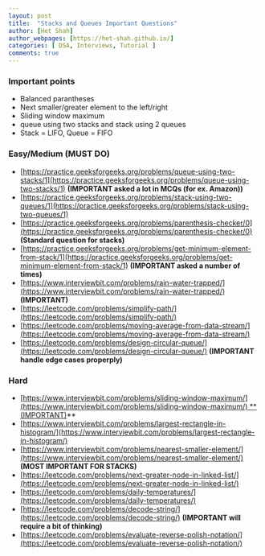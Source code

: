 ```yaml
---
layout: post
title:  "Stacks and Queues Important Questions"
author: [Het Shah]
author_webpages: [https://het-shah.github.io/]
categories: [ DSA, Interviews, Tutorial ]
comments: true
---
```


### Important points

- Balanced parantheses
- Next smaller/greater element to the left/right
- Sliding window maximum
- queue using two stacks and stack using 2 queues 
- Stack = LIFO, Queue = FIFO

### Easy/Medium (MUST DO)

- [https://practice.geeksforgeeks.org/problems/queue-using-two-stacks/1](https://practice.geeksforgeeks.org/problems/queue-using-two-stacks/1) **(IMPORTANT asked a lot in MCQs (for ex. Amazon))**
- [https://practice.geeksforgeeks.org/problems/stack-using-two-queues/1](https://practice.geeksforgeeks.org/problems/stack-using-two-queues/1) 
- [https://practice.geeksforgeeks.org/problems/parenthesis-checker/0](https://practice.geeksforgeeks.org/problems/parenthesis-checker/0) **(Standard question for stacks)**
- [https://practice.geeksforgeeks.org/problems/get-minimum-element-from-stack/1](https://practice.geeksforgeeks.org/problems/get-minimum-element-from-stack/1) **(IMPORTANT asked a number of times)**
- [https://www.interviewbit.com/problems/rain-water-trapped/](https://www.interviewbit.com/problems/rain-water-trapped/) **(IMPORTANT)**
- [https://leetcode.com/problems/simplify-path/](https://leetcode.com/problems/simplify-path/)
- [https://leetcode.com/problems/moving-average-from-data-stream/](https://leetcode.com/problems/moving-average-from-data-stream/)
- [https://leetcode.com/problems/design-circular-queue/](https://leetcode.com/problems/design-circular-queue/) **(IMPORTANT handle edge cases properply)**

### Hard

- [https://www.interviewbit.com/problems/sliding-window-maximum/](https://www.interviewbit.com/problems/sliding-window-maximum/) **(IMPORTANT)**
- [https://www.interviewbit.com/problems/largest-rectangle-in-histogram/](https://www.interviewbit.com/problems/largest-rectangle-in-histogram/) 
- [https://www.interviewbit.com/problems/nearest-smaller-element/](https://www.interviewbit.com/problems/nearest-smaller-element/) **(MOST IMPORTANT FOR STACKS)**
- [https://leetcode.com/problems/next-greater-node-in-linked-list/](https://leetcode.com/problems/next-greater-node-in-linked-list/)
- [https://leetcode.com/problems/daily-temperatures/](https://leetcode.com/problems/daily-temperatures/)
- [https://leetcode.com/problems/decode-string/](https://leetcode.com/problems/decode-string/) **(IMPORTANT will require a bit of thinking)**
- [https://leetcode.com/problems/evaluate-reverse-polish-notation/](https://leetcode.com/problems/evaluate-reverse-polish-notation/)
